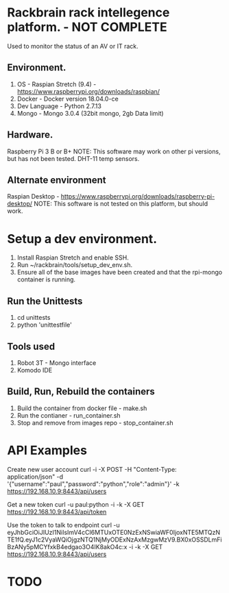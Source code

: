 # Rackbrain rack intellegence platform. - NOT COMPLETE
Used to monitor the status of an AV or IT rack.

## Environment.
1. OS - Raspian Stretch (9.4) - https://www.raspberrypi.org/downloads/raspbian/
2. Docker - Docker version 18.04.0-ce
3. Dev Language - Python 2.7.13
4. Mongo - Mongo 3.0.4 (32bit mongo, 2gb Data limit)

## Hardware.
Raspberry Pi 3 B or B+
NOTE: This software may work on other pi versions, but has not been tested.
DHT-11 temp sensors.

## Alternate environment
Raspian Desktop - https://www.raspberrypi.org/downloads/raspberry-pi-desktop/
NOTE: This software is not tested on this platform, but should work.

# Setup a dev environment.
1. Install Raspian Stretch and enable SSH.
2. Run ~/rackbrain/tools/setup_dev_env.sh.
3. Ensure all of the base images have been created and that the rpi-mongo container is running.

## Run the Unittests
1. cd unittests
2. python 'unittestfile'

## Tools used
1. Robot 3T - Mongo interface
2. Komodo IDE

## Build, Run, Rebuild the containers
1. Build the container from docker file - make.sh
2. Run the contianer - run_container.sh
3. Stop and remove from images repo - stop_container.sh

# API Examples
Create new user account
curl -i -X POST -H "Content-Type: application/json" -d '{"username":"paul","password":"python","role":"admin"}' -k https://192.168.10.9:8443/api/users

Get a new token
curl -u paul:python -i -k -X GET https://192.168.10.9:8443/api/token

Use the token to talk to endpoint
curl -u eyJhbGciOiJIUzI1NiIsImV4cCI6MTUxOTE0NzExNSwiaWF0IjoxNTE5MTQzNTE1fQ.eyJ1c2VyaWQiOjgzNTQ1NjMyODExNzAxMzgwMzV9.BX0xOSSDLmFiBzANy5pMCYfxkB4edgao3O4IK8akO4c:x -i -k -X GET https://192.168.10.9:8443/api/users

# TODO
